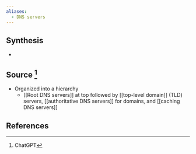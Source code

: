 ```yaml
---
aliases:
  - DNS servers
---
```

## Synthesis
- 
## Source [^1]
- Organized into a hierarchy
	- [[Root DNS servers]] at top followed by [[top-level domain]] (TLD) servers, [[authoritative DNS servers]] for domains, and [[caching DNS servers]]
## References

[^1]: ChatGPT